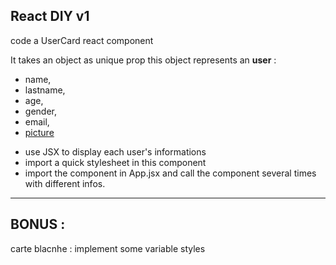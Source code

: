 ## React DIY v1
code a UserCard react component

It takes an object as unique prop
this object represents an **user** :
- name, 
- lastname,  
- age,   
- gender,   
- email,  
- [picture](https://randomuser.me/)  
<!-- ex: https://randomuser.me/api/portraits/women/1.jpg -->
<!-- ex: https://randomuser.me/api/portraits/men/1.jpg -->

- use JSX to display each user's informations
- import a quick stylesheet in this component
- import the component in App.jsx and call the component several times with different infos.
-----
## BONUS : 
carte blacnhe : implement some variable styles

